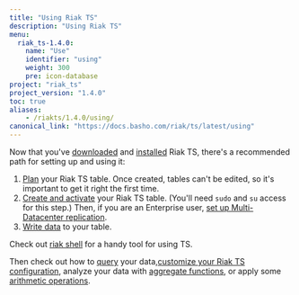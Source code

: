 ```yaml
---
title: "Using Riak TS"
description: "Using Riak TS"
menu:
  riak_ts-1.4.0:
    name: "Use"
    identifier: "using"
    weight: 300
    pre: icon-database
project: "riak_ts"
project_version: "1.4.0"
toc: true
aliases:
    - /riakts/1.4.0/using/
canonical_link: "https://docs.basho.com/riak/ts/latest/using"
---
```



[activating]: creating-activating/
[aggregate]: aggregate-functions/
[arithmetic]: arithmetic-operations/
[configuring]: configuring/
[download]: /riak/ts/1.4.0/downloads/
[installing]: ../installing/
[mdc]: mdc/
[planning]: planning/
[querying]: querying/
[riakshell]: riakshell/
[writing]: writingdata/


Now that you've [downloaded][download] and [installed][installing] Riak TS, there's a recommended path for setting up and using it:

1. [Plan][planning] your Riak TS table. Once created, tables can't be edited, so it's important to get it right the first time.
2. [Create and activate][activating] your Riak TS table. (You'll need `sudo` and `su` access for this step.) Then, if you are an Enterprise user, [set up Multi-Datacenter replication][mdc].
3. [Write data][writing] to your table.

Check out [riak shell][riakshell] for a handy tool for using TS.
 
Then check out how to [query][querying] your data,[customize your Riak TS configuration][configuring], analyze your data with [aggregate functions][aggregate], or apply some [arithmetic operations][arithmetic].